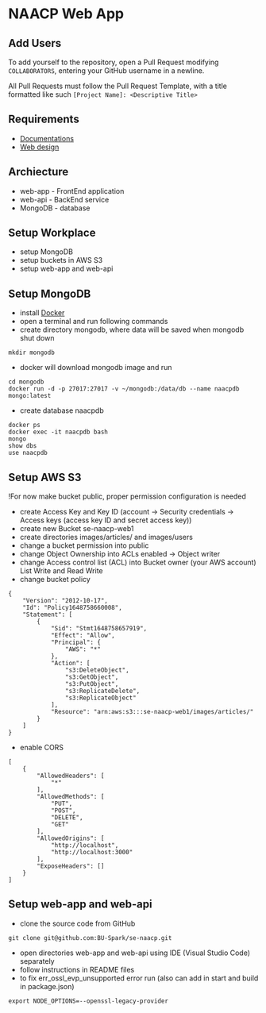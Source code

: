 # NAACP Web App

## Add Users

To add yourself to the repository, open a Pull Request modifying `COLLABORATORS`, entering your GitHub username in a newline.

All Pull Requests must follow the Pull Request Template, with a title formatted like such `[Project Name]: <Descriptive Title>`

## Requirements

- [Documentations](https://drive.google.com/drive/u/3/folders/111UoqdDX_7xjtfTVhit67edlxe55N0EU)
- [Web design](https://www.figma.com/file/qYARPNC6bkn50yPXRkKdIp/NAACP-Flows?node-id=0%3A1)

## Archiecture

- web-app - FrontEnd application
- web-api - BackEnd service
- MongoDB - database

## Setup Workplace

- setup MongoDB
- setup buckets in AWS S3
- setup web-app and web-api

## Setup MongoDB

- install [Docker](https://www.docker.com/get-started/)
- open a terminal and run following commands
- create directory mongodb, where data will be saved when mongodb shut down

```
mkdir mongodb
```

- docker will download mongodb image and run

```
cd mongodb
docker run -d -p 27017:27017 -v ~/mongodb:/data/db --name naacpdb mongo:latest
```

- create database naacpdb

```
docker ps
docker exec -it naacpdb bash
mongo
show dbs
use naacpdb
```

## Setup AWS S3

!For now make bucket public, proper permission configuration is needed

- create Access Key and Key ID (account -> Security credentials -> Access keys (access key ID and secret access key))
- create new Bucket se-naacp-web1
- create directories images/articles/ and images/users
- change a bucket permission into public
- change Object Ownership into ACLs enabled -> Object writer
- change Access control list (ACL) into Bucket owner (your AWS account) List Write and Read Write
- change bucket policy

```
{
    "Version": "2012-10-17",
    "Id": "Policy1648758660008",
    "Statement": [
        {
            "Sid": "Stmt1648758657919",
            "Effect": "Allow",
            "Principal": {
                "AWS": "*"
            },
            "Action": [
                "s3:DeleteObject",
                "s3:GetObject",
                "s3:PutObject",
                "s3:ReplicateDelete",
                "s3:ReplicateObject"
            ],
            "Resource": "arn:aws:s3:::se-naacp-web1/images/articles/"
        }
    ]
}
```

- enable CORS

```
[
    {
        "AllowedHeaders": [
            "*"
        ],
        "AllowedMethods": [
            "PUT",
            "POST",
            "DELETE",
            "GET"
        ],
        "AllowedOrigins": [
            "http://localhost",
            "http://localhost:3000"
        ],
        "ExposeHeaders": []
    }
]
```

## Setup web-app and web-api

- clone the source code from GitHub

```
git clone git@github.com:BU-Spark/se-naacp.git
```

- open directories web-app and web-api using IDE (Visual Studio Code) separately
- follow instructions in README files
- to fix err_ossl_evp_unsupported error run (also can add in start and build in package.json)

```
export NODE_OPTIONS=--openssl-legacy-provider
```
